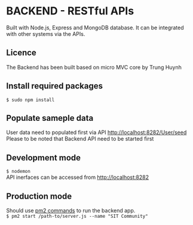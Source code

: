 # BACKEND - RESTful APIs

Built with Node.js, Express and MongoDB database. It can be integrated with other systems via the APIs.

## Licence

The Backend has been built based on micro MVC core by Trung Huynh  

## Install required packages

`$ sudo npm install`

## Populate sameple data

User data need to populated first via API <http://localhost:8282/User/seed>
Please to be noted that Backend API need to be started first
## Development mode

`$ nodemon`  
API inerfaces can be accessed from <http://localhost:8282>

## Production mode

Should use [pm2 commands](https://pm2.keymetrics.io/docs/usage/process-management/) to run the backend app.  
`$ pm2 start /path-to/server.js --name "SIT Community"`
